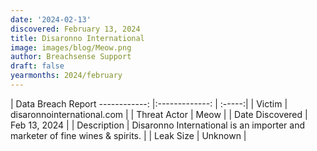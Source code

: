 ```yaml
---
date: '2024-02-13'
discovered: February 13, 2024
title: Disaronno International
image: images/blog/Meow.png
author: Breachsense Support
draft: false
yearmonths: 2024/february
---
```



| Data Breach Report
------------:     |:-------------:    | :-----:|
| Victim      | disaronnointernational.com      | 
| Threat Actor      | Meow      | 
| Date Discovered      | Feb 13, 2024      | 
| Description      | Disaronno International is an importer and marketer of fine wines & spirits.      | 
| Leak Size      | Unknown      | 


